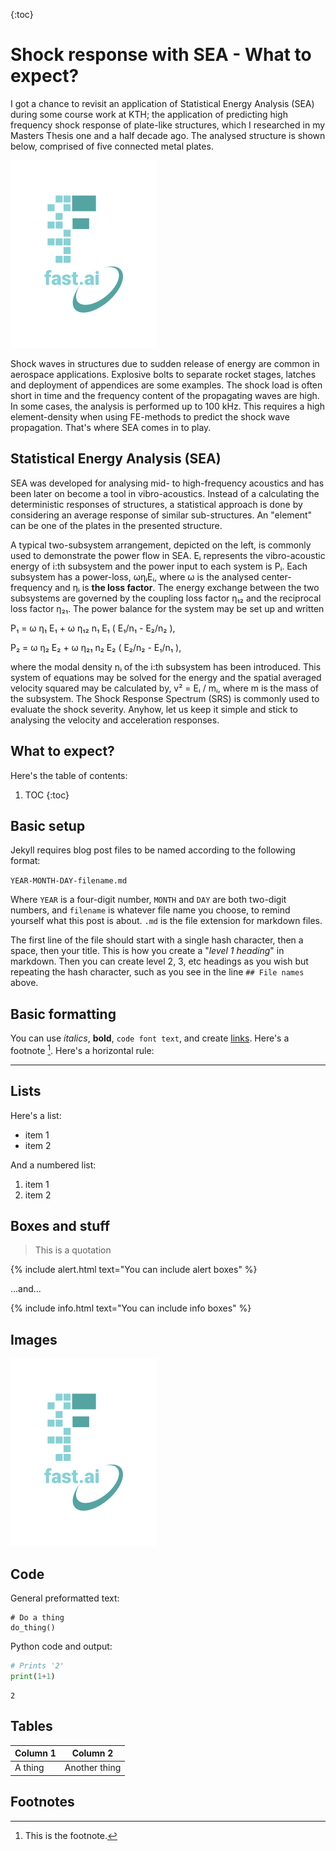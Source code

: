 
{:toc}
# Shock response with SEA - What to expect?
I got a chance to revisit an application of Statistical Energy Analysis (SEA) during some course work at KTH; the application of predicting high frequency shock response of plate-like structures, which I researched in my Masters Thesis one and a half decade ago. The analysed structure is shown below, comprised of five connected metal plates.

![](/images/logo.png "fast.ai's logo")

Shock waves in structures due to sudden release of energy are common in aerospace applications. Explosive bolts to separate rocket stages, latches and deployment of appendices are some examples. The shock load is often short in time and the frequency content of the propagating waves are high. In some cases, the analysis is performed up to 100 kHz. This requires a high element-density when using FE-methods to predict the shock wave propagation. That's where SEA comes in to play.

## Statistical Energy Analysis (SEA)
SEA was developed for analysing mid- to high-frequency acoustics and has been later on become a tool in vibro-acoustics. Instead of a calculating the deterministic responses of structures, a statistical approach is done by considering an average response of similar sub-structures. An "element" can be one of the plates in the presented structure.

A typical two-subsystem arrangement, depicted on the left, is commonly used to demonstrate the power flow in SEA. Eᵢ represents the vibro-acoustic energy of i:th subsystem and the power input to each system is Pᵢ. Each subsystem has a power-loss, ωηᵢEᵢ, where ω is the analysed center-frequency and ηᵢ is **the loss factor**. The energy exchange between the two subsystems are governed by the coupling loss factor η₁₂ and the reciprocal loss factor η₂₁. The power balance for the system may be set up and written

P₁ = ω η₁ E₁ + ω η₁₂ n₁ E₁ ( E₁/n₁ - E₂/n₂ ),

P₂ = ω η₂ E₂ + ω η₂₁ n₂ E₂ ( E₂/n₂ - E₁/n₁ ),

where the modal density nᵢ of the i:th subsystem has been introduced. This system of equations may be solved for the energy and the spatial averaged velocity squared may be calculated by, v² = Eᵢ / mᵢ, where m is the mass of the subsystem. The Shock Response Spectrum (SRS) is commonly used to evaluate the shock severity. Anyhow, let us keep it simple and stick to analysing the velocity and acceleration responses.

## What to expect?

Here's the table of contents:

1. TOC
{:toc}

## Basic setup

Jekyll requires blog post files to be named according to the following format:

`YEAR-MONTH-DAY-filename.md`

Where `YEAR` is a four-digit number, `MONTH` and `DAY` are both two-digit numbers, and `filename` is whatever file name you choose, to remind yourself what this post is about. `.md` is the file extension for markdown files.

The first line of the file should start with a single hash character, then a space, then your title. This is how you create a "*level 1 heading*" in markdown. Then you can create level 2, 3, etc headings as you wish but repeating the hash character, such as you see in the line `## File names` above.

## Basic formatting

You can use *italics*, **bold**, `code font text`, and create [links](https://www.markdownguide.org/cheat-sheet/). Here's a footnote [^1]. Here's a horizontal rule:

---

## Lists

Here's a list:

- item 1
- item 2

And a numbered list:

1. item 1
1. item 2

## Boxes and stuff

> This is a quotation

{% include alert.html text="You can include alert boxes" %}

...and...

{% include info.html text="You can include info boxes" %}

## Images

![](/images/logo.png "fast.ai's logo")

## Code

General preformatted text:

    # Do a thing
    do_thing()

Python code and output:

```python
# Prints '2'
print(1+1)
```

    2

## Tables

| Column 1 | Column 2 |
|-|-|
| A thing | Another thing |

## Footnotes

[^1]: This is the footnote.
